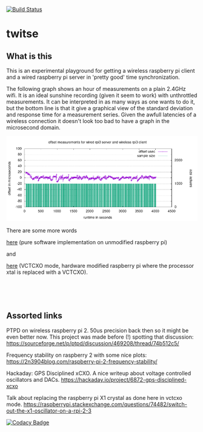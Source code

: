 [![Build Status](https://travis-ci.org/bjerrep/twitse.svg?branch=master)](https://travis-ci.org/bjerrep/twitse)

# twitse

## What is this
This is an experimental playground for getting a wireless raspberry pi client and a wired raspberry pi server in 'pretty good' time synchronization.

The following graph shows an hour of measurements on a plain 2.4GHz wifi. It is an ideal sunshine recording (given it seem to work) with unthrottled measurements. It can be interpreted in as many ways as one wants to do it, but the bottom line is that it give a graphical view of the standard deviation and response time for a measurement series. Given the awfull latencies of a wireless connection it doesn't look too bad to have a graph in the microsecond domain.

<p align="center"><img src="dataanalysis/data/1hour_throttle_off/server/plot.png"></p>

There are some more words

[here](doc/TLDR.md) (pure software implementation on unmodified raspberry pi) 

and 

[here](doc/VCTCXO.md) (VCTCXO mode, hardware modified raspberry pi where the processor xtal is replaced with a VCTCXO).

<br /><br /><br />

## Assorted links
PTPD on wireless raspberry pi 2. 50us precision back then so it might be even better now. This project was made before (!) spotting that discussion:
https://sourceforge.net/p/ptpd/discussion/469208/thread/74b512c5/

Frequency stability on raspberry 2 with some nice plots:
https://2n3904blog.com/raspberry-pi-2-frequency-stability/

Hackaday: GPS Disciplined xCXO. A nice writeup about voltage controlled oscillators and DACs.
https://hackaday.io/project/6872-gps-disciplined-xcxo

Talk about replacing the raspberry pi X1 crystal as done here in vctcxo mode.
https://raspberrypi.stackexchange.com/questions/74482/switch-out-the-x1-oscillator-on-a-rpi-2-3




[![Codacy Badge](https://api.codacy.com/project/badge/Grade/1f1ddf68d54641658fba20d23c885ad3)](https://www.codacy.com/app/bjerrep/twitse?utm_source=github.com&amp;utm_medium=referral&amp;utm_content=bjerrep/twitse&amp;utm_campaign=Badge_Grade)